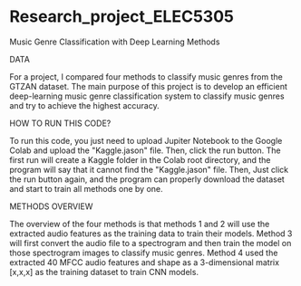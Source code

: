 # Research_project_ELEC5305
Music Genre Classification with Deep Learning Methods

DATA

For a project, I compared four methods to classify music genres from the GTZAN dataset. The main purpose of this project is to develop an efficient deep-learning music genre classification system to classify music genres and try to achieve the highest accuracy.

HOW TO RUN THIS CODE?

To run this code, you just need to upload Jupiter Notebook to the Google Colab and upload the "Kaggle.jason" file. Then, click the run button. The first run will create a Kaggle folder in the Colab root directory, and the program will say that it cannot find the "Kaggle.jason" file. Then, Just click the run button again, and the program can properly download the dataset and start to train all methods one by one. 

METHODS OVERVIEW

The overview of the four methods is that methods 1 and 2 will use the extracted audio features as the training data to train their models. Method 3 will first convert the audio file to a spectrogram and then train the model on those spectrogram images to classify music genres. Method 4 used the extracted 40 MFCC audio features and shape as a 3-dimensional matrix [x,x,x] as the training dataset to train CNN models.
